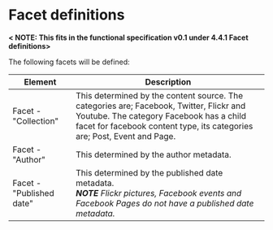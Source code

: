 Facet definitions
=====================

**&lt; NOTE: This fits in the functional specification v0.1 under 4.4.1 Facet definitions&gt;**

The following facets will be defined:

| Element | Description |
| ----------- | ------ |
| Facet - "Collection" | This determined by the content source. The categories are; Facebook, Twitter, Flickr and Youtube. The category Facebook has a child facet for facebook content type, its categories are; Post, Event and Page.|
| Facet - "Author" | This determined by the author metadata.|
| Facet - "Published date" | This determined by the published date metadata. <br>_**NOTE** Flickr pictures, Facebook events and Facebook Pages do not have a published date metadata._|
